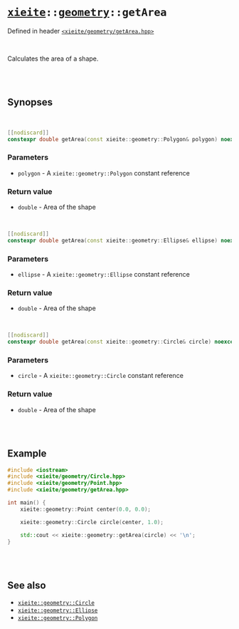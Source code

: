 # [`xieite`](../../README.md)`::`[`geometry`](../../docs/geometry.md)`::getArea`
Defined in header [`<xieite/geometry/getArea.hpp>`](../../include/xieite/geometry/getArea.hpp)

<br/>

Calculates the area of a shape.

<br/><br/>

## Synopses

<br/>

```cpp
[[nodiscard]]
constexpr double getArea(const xieite::geometry::Polygon& polygon) noexcept;
```
### Parameters
- `polygon` - A `xieite::geometry::Polygon` constant reference
### Return value
- `double` - Area of the shape

<br/>

```cpp
[[nodiscard]]
constexpr double getArea(const xieite::geometry::Ellipse& ellipse) noexcept;
```
### Parameters
- `ellipse` - A `xieite::geometry::Ellipse` constant reference
### Return value
- `double` - Area of the shape

<br/>

```cpp
[[nodiscard]]
constexpr double getArea(const xieite::geometry::Circle& circle) noexcept;
```
### Parameters
- `circle` - A `xieite::geometry::Circle` constant reference
### Return value
- `double` - Area of the shape

<br/><br/>

## Example
```cpp
#include <iostream>
#include <xieite/geometry/Circle.hpp>
#include <xieite/geometry/Point.hpp>
#include <xieite/geometry/getArea.hpp>

int main() {
	xieite::geometry::Point center(0.0, 0.0);

	xieite::geometry::Circle circle(center, 1.0);

	std::cout << xieite::geometry::getArea(circle) << '\n';
}
```

<br/><br/>

## See also
- [`xieite::geometry::Circle`](../../docs/geometry/Circle.md)
- [`xieite::geometry::Ellipse`](../../docs/geometry/Ellipse.md)
- [`xieite::geometry::Polygon`](../../docs/geometry/Polygon.md)
